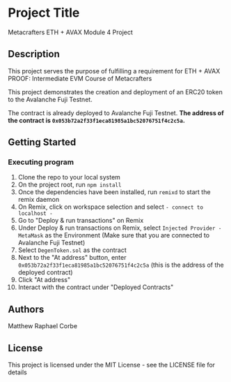 # Project Title

Metacrafters ETH + AVAX Module 4 Project

## Description

This project serves the purpose of fulfilling a requirement for ETH + AVAX PROOF: Intermediate EVM Course of Metacrafters

This project demonstrates the creation and deployment of an ERC20 token to the Avalanche Fuji Testnet.

The contract is already deployed to Avalanche Fuji Testnet. **The address of the contract is `0x053b72a2f33f1eca81985a1bc52076751f4c2c5a`.**

## Getting Started

### Executing program

1. Clone the repo to your local system
2. On the project root, run `npm install`
3. Once the dependencies have been installed, run `remixd` to start the remix daemon
4. On Remix, click on workspace selection and select `- connect to localhost -`
5. Go to "Deploy & run transactions" on Remix
6. Under Deploy & run transactions on Remix, select `Injected Provider - MetaMask` as the Environment (Make sure that you are connected to Avalanche Fuji Testnet)
7. Select `DegenToken.sol` as the contract
8. Next to the "At address" button, enter `0x053b72a2f33f1eca81985a1bc52076751f4c2c5a` (this is the address of the deployed contract)
9. Click "At address"
10. Interact with the contract under "Deployed Contracts"

## Authors

Matthew Raphael Corbe


## License

This project is licensed under the MIT License - see the LICENSE file for details
